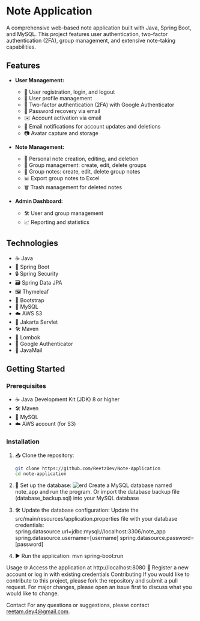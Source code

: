 # Note Application

A comprehensive web-based note application built with Java, Spring Boot, and MySQL. This project features user authentication, two-factor authentication (2FA), group management, and extensive note-taking capabilities.

## Features

- **User Management:**
  - 📝 User registration, login, and logout
  - 👤 User profile management
  - 🔐 Two-factor authentication (2FA) with Google Authenticator
  - 📧 Password recovery via email
  - ✉️ Account activation via email
  - 📨 Email notifications for account updates and deletions
  - 📷 Avatar capture and storage

- **Note Management:**
  - 📒 Personal note creation, editing, and deletion
  - 👥 Group management: create, edit, delete groups
  - 📑 Group notes: create, edit, delete group notes
  - 📊 Export group notes to Excel
  - 🗑️ Trash management for deleted notes

- **Admin Dashboard:**
  - 🛠️ User and group management
  - 📈 Reporting and statistics

## Technologies

- ☕ Java
- 🌱 Spring Boot
- 🔒 Spring Security
- 🗃️ Spring Data JPA
- 🖼️ Thymeleaf
- 🎨 Bootstrap
- 🐬 MySQL
- ☁️ AWS S3
- 📜 Jakarta Servlet
- 🛠️ Maven
- 📝 Lombok
- 📱 Google Authenticator
- 📧 JavaMail

## Getting Started

### Prerequisites

- ☕ Java Development Kit (JDK) 8 or higher
- 🛠️ Maven
- 🐬 MySQL
- ☁️ AWS account (for S3)

### Installation

1. 📥 Clone the repository:
   ```bash
   git clone https://github.com/ReetzDev/Note-Application
   cd note-application
   
2. 🐬 Set up the database:
   ![erd](https://github.com/ReetzDev/Note-Application/blob/main/uploads/avatar/pic.jpg)
   Create a MySQL database named note_app and run the program.
   Or import the database backup file (database_backup.sql) into your MySQL database
   
4. 🛠️ Update the database configuration:
   Update the src/main/resources/application.properties file with your database credentials:
   spring.datasource.url=jdbc:mysql://localhost:3306/note_app
   spring.datasource.username=[username]
   spring.datasource.password=[password]

5. ▶️ Run the application:
   mvn spring-boot:run

Usage
🌐 Access the application at http://localhost:8080
📝 Register a new account or log in with existing credentials
Contributing
If you would like to contribute to this project, please fork the repository and submit a pull request. For major changes, please open an issue first to discuss what you would like to change.

Contact
For any questions or suggestions, please contact reetam.dey4@gmail.com.
